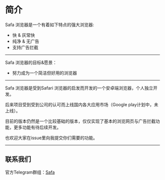 # 简介

Safa 浏览器是一个有着如下特点的强大浏览器:  
- 快 & 灰常快
- 纯净 & 无广告
- 支持广告拦截

***

Safa 浏览器的目标&愿景：

- 努力成为一个简洁但好用的浏览器

***

Safa 浏览器是受到Safari 浏览器的启发而开发的一个安卓端浏览器，个人独立开发。

后来项目受到受到公司的认可而上线国内各大应用市场（Google play计划中，未上线）。

目前的版本仍然是一个比较基础的版本，仅仅实现了基本的浏览网页与广告拦截功能，更多功能有待后续开发。

也欢迎大家在issue里向我提交你们需要的功能。

***

## 联系我们

官方Telegram群组：[Safa](https://t.me/safabrowser)
